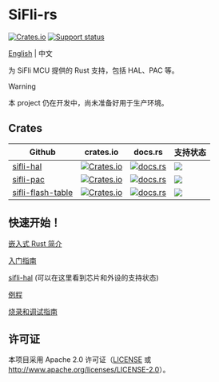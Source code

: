 # SiFli-rs

[![Crates.io][badge-license]][crates]
[![Support status][badge-support-status]][githubrepo]

[badge-license]: https://img.shields.io/crates/l/sifli-hal?style=for-the-badge
[badge-support-status]: https://img.shields.io/badge/Support_status-Community-mediumpurple?style=for-the-badge
[crates]: https://crates.io/crates/sifli-hal
[githubrepo]: https://github.com/OpenSiFli/sifli-hal-rs

[English](README.md) | 中文

为 SiFli MCU 提供的 Rust 支持，包括 HAL、PAC 等。

> [!WARNING]
> 
> 本 project 仍在开发中，尚未准备好用于生产环境。

## Crates
| Github                                                       | crates.io                                       | docs.rs                                    | 支持状态            |
| ------------------------------------------------------------ | ----------------------------------------------- | ------------------------------------------ | -------------------- |
| [sifli-hal](https://github.com/OpenSiFli/sifli-hal-rs/tree/main/sifli-hal) | [![Crates.io][hal-badge-version]][hal-cratesio] | [![docs.rs][hal-badge-docsrs]][hal-docsrs] | ![][badge-community] |
| [sifli-pac](https://github.com/OpenSiFli/sifli-pac)          | [![Crates.io][pac-badge-version]][pac-cratesio] | [![docs.rs][pac-badge-docsrs]][pac-docsrs] | ![][badge-community] |
| [sifli-flash-table ](https://github.com/OpenSiFli/sifli-hal-rs/tree/main/sifli-flash-table) | [![Crates.io][ftab-badge-version]][ftab-cratesio] | [![docs.rs][ftab-badge-docsrs]][ftab-docsrs] | ![][badge-community] |

[badge-community]: https://img.shields.io/badge/Community-mediumpurple?style=for-the-badge

[hal-cratesio]: https://crates.io/crates/sifli-hal
[hal-docsrs]: https://docs.rs/sifli-hal
[hal-badge-license]: https://img.shields.io/crates/l/sifli-hal?style=for-the-badge
[hal-badge-version]: https://img.shields.io/crates/v/sifli-hal?style=for-the-badge
[hal-badge-docsrs]: https://img.shields.io/docsrs/sifli-hal?style=for-the-badge

[pac-cratesio]: https://crates.io/crates/sifli-pac
[pac-docsrs]: https://docs.rs/sifli-pac
[pac-badge-license]: https://img.shields.io/crates/l/sifli-pac?style=for-the-badge
[pac-badge-version]: https://img.shields.io/crates/v/sifli-pac?style=for-the-badge
[pac-badge-docsrs]: https://img.shields.io/docsrs/sifli-pac?style=for-the-badge

[ftab-cratesio]: https://crates.io/crates/sifli-flash-table
[ftab-docsrs]: https://docs.rs/sifli-flash-table
[ftab-badge-license]: https://img.shields.io/crates/l/sifli-flash-table?style=for-the-badge
[ftab-badge-version]: https://img.shields.io/crates/v/sifli-flash-table?style=for-the-badge
[ftab-badge-docsrs]: https://img.shields.io/docsrs/sifli-flash-table?style=for-the-badge

## 快速开始！

[嵌入式 Rust 简介](docs/intro_to_embedded_rust.md)

[入门指南](docs/get_started.md)

[sifli-hal](sifli-hal/README.md) (可以在这里看到芯片和外设的支持状态)

[例程](examples)

[烧录和调试指南](docs/flash_and_debug.md)

## 许可证

本项目采用 Apache 2.0 许可证（[LICENSE](LICENSE) 或 <http://www.apache.org/licenses/LICENSE-2.0>）。
